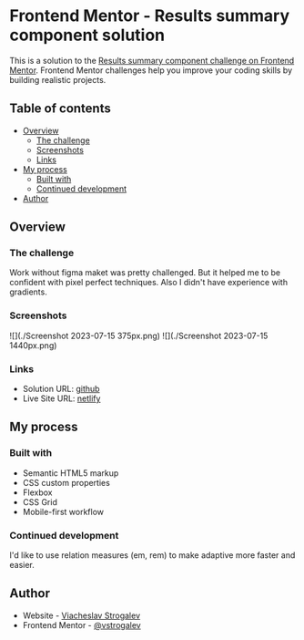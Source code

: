 # Frontend Mentor - Results summary component solution

This is a solution to the [Results summary component challenge on Frontend Mentor](https://www.frontendmentor.io/challenges/results-summary-component-CE_K6s0maV). Frontend Mentor challenges help you improve your coding skills by building realistic projects. 

## Table of contents

- [Overview](#overview)
  - [The challenge](#the-challenge)
  - [Screenshots](#screenshots)
  - [Links](#links)
- [My process](#my-process)
  - [Built with](#built-with)
  - [Continued development](#continued-development)
- [Author](#author)


## Overview

### The challenge

Work without figma maket was pretty challenged. But it helped me to be confident with pixel perfect techniques.
Also I didn't have experience with gradients.

### Screenshots

![](./Screenshot 2023-07-15 375px.png)
![](./Screenshot 2023-07-15 1440px.png)

### Links

- Solution URL: [github](https://github.com/vstrogalev/results-summary-component-main)
- Live Site URL: [netlify](https://results-summary-component-sls.netlify.app)

## My process

### Built with

- Semantic HTML5 markup
- CSS custom properties
- Flexbox
- CSS Grid
- Mobile-first workflow


### Continued development

I'd like to use relation measures (em, rem) to make adaptive more faster and easier.


## Author

- Website - [Viacheslav Strogalev](https://strogalev.com)
- Frontend Mentor - [@vstrogalev](https://www.frontendmentor.io/profile/vstrogalev)


